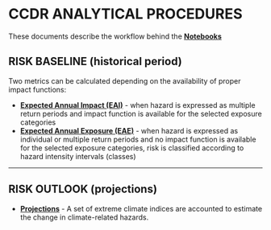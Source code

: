 # CCDR ANALYTICAL PROCEDURES

These documents describe the workflow behind the **[Notebooks](../notebooks/)**

## RISK BASELINE (historical period)
Two metrics can be calculated depending on the availability of proper impact functions:

   - **[Expected Annual Impact (EAI)](Analytical_procedure_function.md)** - when hazard is expressed as multiple return periods and impact function is available for the selected exposure categories
   - **[Expected Annual Exposure (EAE)](Analytical_procedure_classes.md)** - when hazard is expressed as individual or multiple return periods and no impact function is available for the selected exposure categories, risk is classified according to hazard intensity intervals (classes)

--------------

## RISK OUTLOOK (projections)
 
   - **[Projections](projections/)** - A set of extreme climate indices are accounted to estimate the change in climate-related hazards.
